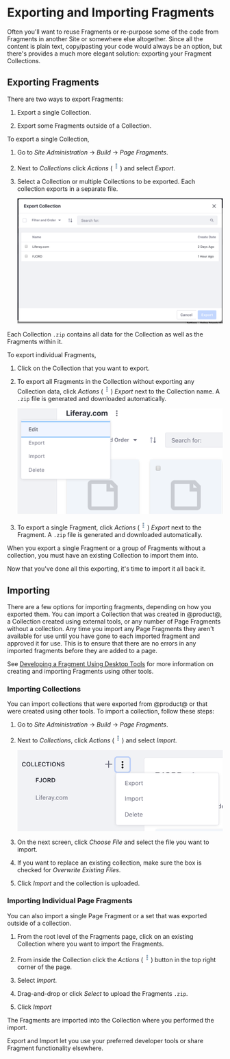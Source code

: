 # Exporting and Importing Fragments [](id=exporting-and-importing-fragments)

Often you'll want to reuse Fragments or re-purpose some of the code from
Fragments in another Site or somewhere else altogether. Since all the content is
plain text, copy/pasting your code would always be an option, but there's
provides a much more elegant solution: exporting your Fragment Collections.

## Exporting Fragments [](id=exporting-fragments)

There are two ways to export Fragments:

1.  Export a single Collection.

2.  Export some Fragments outside of a Collection.

To export a single Collection, 

1.  Go to *Site Administration* &rarr; *Build* &rarr; *Page Fragments*.

2.  Next to *Collections* click *Actions* (![Actions](../../../../../../images/icon-actions.png)) and select *Export*.

3.  Select a Collection or multiple Collections to be exported. Each collection
    exports in a separate file.

    ![Figure 1: Select Collections to export.](../../../../../../images/collections-export.png)

Each Collection `.zip` contains all data for the Collection as well as the
Fragments within it.

To export individual Fragments,

1.  Click on the Collection that you want to export.

2.  To export all Fragments in the Collection without exporting any Collection
    data, click *Actions*
    (![Actions](../../../../../../images/icon-actions.png)) *Export* next to 
    the Collection name. A `.zip` file is generated and downloaded
    automatically.
 
    ![Figure 2: Exporting all of the Fragments in a Collection.](../../../../../../images/fragments-export-individual.png)
 
3.  To export a single Fragment, click *Actions* 
    (![Actions](../../../../../../images/icon-actions.png)) *Export* next to 
    the Fragment. A `.zip` file is generated and downloaded automatically.

When you export a single Fragment or a group of Fragments without a collection,
you must have an existing Collection to import them into.

Now that you've done all this exporting, it's time to import it all back it.

## Importing [](id=importing)

There are a few options for importing fragments, depending on how you exported
them. You can import a Collection that was created in @product@, a Collection
created using external tools, or any number of Page Fragments without
a collection. Any time you import any Page Fragments they aren't available for
use until you have gone to each imported fragment and approved it for use. This
is to ensure that there are no errors in any imported fragments before they are
added to a page.

See 
[Developing a Fragment Using Desktop Tools](/develop/tutorials/-/knowledge_base/7-1/recommendations-and-best-practices#developing-a-fragment-using-desktop-tools) for more information on 
creating and importing Fragments using other tools.

### Importing Collections [](id=importing-collections)

You can import collections that were exported from @product@ or that were
created using other tools. To import a collection, follow these steps:

1.  Go to *Site Administration* &rarr; *Build* &rarr; *Page Fragments*.

2.  Next to *Collections*, click *Actions* (![Actions](../../../../../../images/icon-actions.png)) and select *Import*.

    ![Figure 3: Importing and exporting Collections is accessed from a single menu.](../../../../../../images/collections-import.png)

3.  On the next screen, click *Choose File* and select the file you want to 
    import.

4.  If you want to replace an existing collection, make sure the box is checked
    for *Overwrite Existing Files*.
 
5.  Click *Import* and the collection is uploaded.

### Importing Individual Page Fragments [](id=importing-individual-page-fragments)

You can also import a single Page Fragment or a set that was exported outside of
a collection.

1.  From the root level of the Fragments page, click on an existing Collection
    where you want to import the Fragments.
 
2.  From inside the Collection click the *Actions*
    (![Actions](../../../../../../images/icon-actions.png)) button in the top
    right corner of the page.
 
3.  Select *Import*.

4.  Drag-and-drop or click *Select* to upload the Fragments `.zip`.

5.  Click *Import*

The Fragments are imported into the Collection where you performed the import.

Export and Import let you use your preferred developer tools or share Fragment
functionality elsewhere. 

